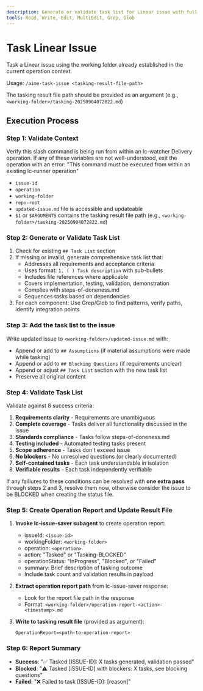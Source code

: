 ```yaml
---
description: Generate or validate task list for Linear issue with full context
tools: Read, Write, Edit, MultiEdit, Grep, Glob
---
```


# Task Linear Issue

Task a Linear issue using the working folder already established in the current operation context.

Usage: `/aime-task-issue <tasking-result-file-path>`

The tasking result file path should be provided as an argument (e.g., `<working-folder>/tasking-20250904072822.md`)

## Execution Process

### Step 1: Validate Context

Verify this slash command is being run from within an lc-watcher Delivery operation.
If any of these variables are not well-understood, exit the operation with an error: "This command must be executed from within an existing lc-runner operation"
- `issue-id`
- `operation`
- `working-folder`
- `repo-root`
- `updated-issue.md` file is accessible and updateable
- `$1` or `$ARGUMENTS` contains the tasking result file path (e.g., `<working-folder>/tasking-20250904072822.md`)


### Step 2: Generate or Validate Task List

1. Check for existing `## Task List` section
2. If missing or invalid, generate comprehensive task list that:
   - Addresses all requirements and acceptance criteria
   - Uses format: `1. ( ) Task description` with sub-bullets
   - Includes file references where applicable
   - Covers implementation, testing, validation, demonstration
   - Complies with steps-of-doneness.md
   - Sequences tasks based on dependencies
3. For each component: Use Grep/Glob to find patterns, verify paths, identify integration points

### Step 3: Add the task list to the issue

Write updated issue to `<working-folder>/updated-issue.md` with:
- Append or add to `## Assumptions` (if material assumptions were made while tasking)
- Append or add to `## Blocking Questions` (if requirements unclear)
- Append or adjust `## Task List` section with the new task list
- Preserve all original content

### Step 4: Validate Task List

Validate against 8 success criteria:
1. **Requirements clarity** - Requirements are unambiguous
2. **Complete coverage** - Tasks deliver all functionality discussed in the issue
3. **Standards compliance** - Tasks follow steps-of-doneness.md
4. **Testing included** - Automated testing tasks present
5. **Scope adherence** - Tasks don't exceed issue
6. **No blockers** - No unresolved questions (or clearly documented)
7. **Self-contained tasks** - Each task understandable in isolation
8. **Verifiable results** - Each task independently verifiable

If any failiures to these conditions can be resolved with **one extra pass** through steps 2 and 3, resolve them now, otherwise consider the issue to be BLOCKED when creating the status file.


### Step 5: Create Operation Report and Update Result File

1. **Invoke lc-issue-saver subagent** to create operation report:
   - issueId: `<issue-id>`
   - workingFolder: `<working-folder>`
   - operation: `<operation>`
   - action: "Tasked" or "Tasking-BLOCKED"
   - operationStatus: "InProgress", "Blocked", or "Failed"
   - summary: Brief description of tasking outcome
   - Include task count and validation results in payload

2. **Extract operation report path** from lc-issue-saver response:
   - Look for the report file path in the response
   - Format: `<working-folder>/operation-report-<action>-<timestamp>.md`

3. **Write to tasking result file** (provided as argument):
   ```
   OperationReport=<path-to-operation-report>
   ```

### Step 6: Report Summary

- **Success**: "✅ Tasked [ISSUE-ID]: X tasks generated, validation passed"
- **Blocked**: "⚠️ Tasked [ISSUE-ID] with blockers: X tasks, see blocking questions"  
- **Failed**: "❌ Failed to task [ISSUE-ID]: [reason]"

